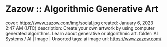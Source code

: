 # Zazow :: Algorithmic Generative Art

cover: https://www.zazow.com/img/social.jpg
created: January 6, 2023 2:47 AM (UTC)
description: Create your own artwork by using computer generated algorithms. Learn about generative or algorithmic art.
folder: AI Systems / AI | Image | Unsorted
tags: ai image
url: https://www.zazow.com/